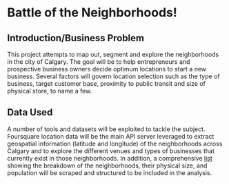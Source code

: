 <h1>Battle of the Neighborhoods!</h1>

<h2>Introduction/Business Problem</h2>
This project attempts to map out, segment and explore the neighborhoods in the city of Calgary. The goal will be to help entrepreneurs and prospective business owners decide optimum locations to start a new business. Several factors will govern location selection such as the type of business, target customer base, proximity to public transit and size of physical store, to name a few.

<h2>Data Used</h2>
A number of tools and datasets will be exploited to tackle the subject. Foursquare location data will be the main API server leveraged to extract geospatial information (latitude and longitude) of the neighborhoods across Calgary and to explore the different venues and types of businesses that currently exist in those neighborhoods. In addition, a comprehensive <a href=https://en.wikipedia.org/wiki/List_of_neighbourhoods_in_Calgary#List>list</a> showing the breakdown of the neighborhoods, their physical size, and population will be scraped and structured to be included in the analysis.   
